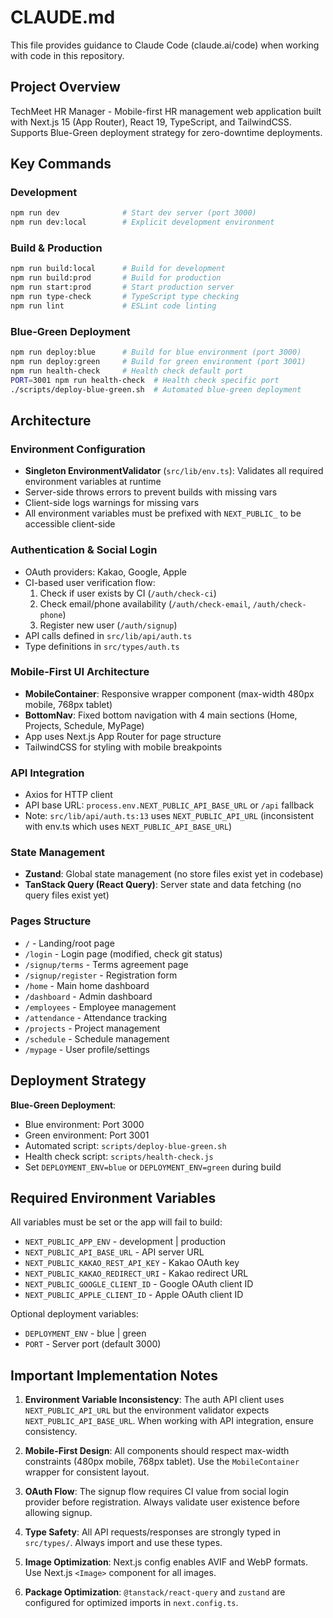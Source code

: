 # CLAUDE.md

This file provides guidance to Claude Code (claude.ai/code) when working with code in this repository.

## Project Overview

TechMeet HR Manager - Mobile-first HR management web application built with Next.js 15 (App Router), React 19, TypeScript, and TailwindCSS. Supports Blue-Green deployment strategy for zero-downtime deployments.

## Key Commands

### Development
```bash
npm run dev              # Start dev server (port 3000)
npm run dev:local        # Explicit development environment
```

### Build & Production
```bash
npm run build:local      # Build for development
npm run build:prod       # Build for production
npm run start:prod       # Start production server
npm run type-check       # TypeScript type checking
npm run lint             # ESLint code linting
```

### Blue-Green Deployment
```bash
npm run deploy:blue      # Build for blue environment (port 3000)
npm run deploy:green     # Build for green environment (port 3001)
npm run health-check     # Health check default port
PORT=3001 npm run health-check  # Health check specific port
./scripts/deploy-blue-green.sh  # Automated blue-green deployment
```

## Architecture

### Environment Configuration
- **Singleton EnvironmentValidator** (`src/lib/env.ts`): Validates all required environment variables at runtime
- Server-side throws errors to prevent builds with missing vars
- Client-side logs warnings for missing vars
- All environment variables must be prefixed with `NEXT_PUBLIC_` to be accessible client-side

### Authentication & Social Login
- OAuth providers: Kakao, Google, Apple
- CI-based user verification flow:
  1. Check if user exists by CI (`/auth/check-ci`)
  2. Check email/phone availability (`/auth/check-email`, `/auth/check-phone`)
  3. Register new user (`/auth/signup`)
- API calls defined in `src/lib/api/auth.ts`
- Type definitions in `src/types/auth.ts`

### Mobile-First UI Architecture
- **MobileContainer**: Responsive wrapper component (max-width 480px mobile, 768px tablet)
- **BottomNav**: Fixed bottom navigation with 4 main sections (Home, Projects, Schedule, MyPage)
- App uses Next.js App Router for page structure
- TailwindCSS for styling with mobile breakpoints

### API Integration
- Axios for HTTP client
- API base URL: `process.env.NEXT_PUBLIC_API_BASE_URL` or `/api` fallback
- Note: `src/lib/api/auth.ts:13` uses `NEXT_PUBLIC_API_URL` (inconsistent with env.ts which uses `NEXT_PUBLIC_API_BASE_URL`)

### State Management
- **Zustand**: Global state management (no store files exist yet in codebase)
- **TanStack Query (React Query)**: Server state and data fetching (no query files exist yet)

### Pages Structure
- `/` - Landing/root page
- `/login` - Login page (modified, check git status)
- `/signup/terms` - Terms agreement page
- `/signup/register` - Registration form
- `/home` - Main home dashboard
- `/dashboard` - Admin dashboard
- `/employees` - Employee management
- `/attendance` - Attendance tracking
- `/projects` - Project management
- `/schedule` - Schedule management
- `/mypage` - User profile/settings

## Deployment Strategy

**Blue-Green Deployment**:
- Blue environment: Port 3000
- Green environment: Port 3001
- Automated script: `scripts/deploy-blue-green.sh`
- Health check script: `scripts/health-check.js`
- Set `DEPLOYMENT_ENV=blue` or `DEPLOYMENT_ENV=green` during build

## Required Environment Variables

All variables must be set or the app will fail to build:
- `NEXT_PUBLIC_APP_ENV` - development | production
- `NEXT_PUBLIC_API_BASE_URL` - API server URL
- `NEXT_PUBLIC_KAKAO_REST_API_KEY` - Kakao OAuth key
- `NEXT_PUBLIC_KAKAO_REDIRECT_URI` - Kakao redirect URL
- `NEXT_PUBLIC_GOOGLE_CLIENT_ID` - Google OAuth client ID
- `NEXT_PUBLIC_APPLE_CLIENT_ID` - Apple OAuth client ID

Optional deployment variables:
- `DEPLOYMENT_ENV` - blue | green
- `PORT` - Server port (default 3000)

## Important Implementation Notes

1. **Environment Variable Inconsistency**: The auth API client uses `NEXT_PUBLIC_API_URL` but the environment validator expects `NEXT_PUBLIC_API_BASE_URL`. When working with API integration, ensure consistency.

2. **Mobile-First Design**: All components should respect max-width constraints (480px mobile, 768px tablet). Use the `MobileContainer` wrapper for consistent layout.

3. **OAuth Flow**: The signup flow requires CI value from social login provider before registration. Always validate user existence before allowing signup.

4. **Type Safety**: All API requests/responses are strongly typed in `src/types/`. Always import and use these types.

5. **Image Optimization**: Next.js config enables AVIF and WebP formats. Use Next.js `<Image>` component for all images.

6. **Package Optimization**: `@tanstack/react-query` and `zustand` are configured for optimized imports in `next.config.ts`.